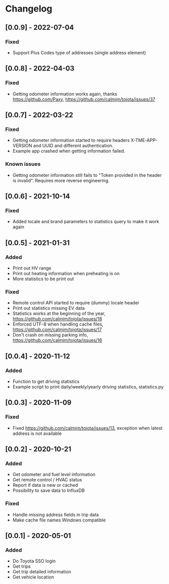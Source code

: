 # Changelog

## [0.0.9] - 2022-07-04

### Fixed

- Support Plus Codes type of addresses (single address element)

## [0.0.8] - 2022-04-03

### Fixed

- Getting odometer information works again, thanks https://github.com/Paxy, https://github.com/calmjm/tojota/issues/37

## [0.0.7] - 2022-03-22

### Fixed

- Getting odometer information started to require headers X-TME-APP-VERSION and UUID and different authentication.
- Example app crashed when getting information failed.

### Known issues

- Getting odometer information still fails to "Token provided in the header is invalid". Requires more reverse engineering.

## [0.0.6] - 2021-10-14

### Fixed

- Added locale and brand parameters to statistics query to make it work again

## [0.0.5] - 2021-01-31

### Added

- Print out HV range
- Print out heating information when preheating is on
- More statistics to be print out

### Fixed

- Remote control API started to require (dummy) locale header
- Print out statistics missing EV data
- Statistics works at the beginning of the year, https://github.com/calmjm/tojota/issues/18
- Enforced UTF-8 when handling cache files, https://github.com/calmjm/tojota/issues/17
- Don't crash on missing parking info, https://github.com/calmjm/tojota/issues/16

## [0.0.4] - 2020-11-12

### Added

- Function to get driving statistics
- Example script to print daily/weekly/yearly driving statistics, statistics.py

## [0.0.3] - 2020-11-09

### Fixed

- Fixed https://github.com/calmjm/tojota/issues/13, exception when latest address is not available

## [0.0.2] - 2020-10-21

### Added

- Get odometer and fuel level information
- Get remote control / HVAC status
- Report if data is new or cached
- Possibility to save data to InfluxDB

### Fixed

- Handle missing address fields in trip data
- Make cache file names Windows compatible

## [0.0.1] - 2020-05-01

### Added

- Do Toyota SSO login
- Get trips
- Get trip detailed information
- Get vehicle location

